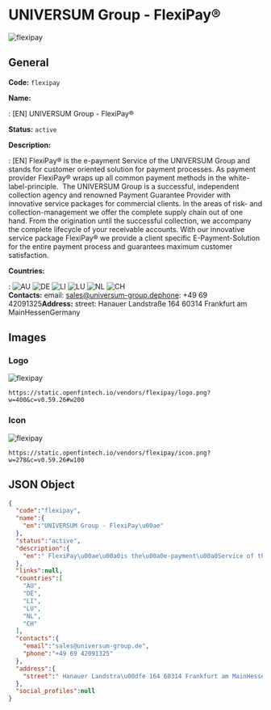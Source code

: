 
# UNIVERSUM Group - FlexiPay® 
![flexipay](https://static.openfintech.io/vendors/flexipay/logo.png?w=400&c=v0.59.26#w200)  

## General 
 
**Code:** `flexipay` 
 
**Name:** 
 
:	[EN] UNIVERSUM Group - FlexiPay® 
 
**Status:** `active` 
 
**Description:** 
 
: [EN]  FlexiPay® is the e-payment Service of the UNIVERSUM Group and stands for customer oriented solution for payment processes. As payment provider FlexiPay® wraps up all common payment methods in the white-label-principle.  The UNIVERSUM Group is a successful, independent collection agency and renowned Payment Guarantee Provider with innovative service packages for commercial clients. In the areas of risk- and collection-management we offer the complete supply chain out of one hand. From the origination until the successful collection, we accompany the complete lifecycle of your receivable accounts. With our innovative service package FlexiPay® we provide a client specific E-Payment-Solution for the entire payment process and guarantees maximum customer satisfaction.  
 
 
**Countries:** 
 
:	![AU](https://cdnjs.cloudflare.com/ajax/libs/flag-icon-css/3.3.0/flags/4x3/au.svg#w24) 	![DE](https://cdnjs.cloudflare.com/ajax/libs/flag-icon-css/3.3.0/flags/4x3/de.svg#w24) 	![LI](https://cdnjs.cloudflare.com/ajax/libs/flag-icon-css/3.3.0/flags/4x3/li.svg#w24) 	![LU](https://cdnjs.cloudflare.com/ajax/libs/flag-icon-css/3.3.0/flags/4x3/lu.svg#w24) 	![NL](https://cdnjs.cloudflare.com/ajax/libs/flag-icon-css/3.3.0/flags/4x3/nl.svg#w24) 	![CH](https://cdnjs.cloudflare.com/ajax/libs/flag-icon-css/3.3.0/flags/4x3/ch.svg#w24)  
**Contacts:** 
email: sales@universum-group.dephone: +49 69 42091325**Address:** 
street:  Hanauer Landstraße 164 60314 Frankfurt am MainHessenGermany  

## Images 

### Logo 
 
![flexipay](https://static.openfintech.io/vendors/flexipay/logo.png?w=400&c=v0.59.26#w200)  

```
https://static.openfintech.io/vendors/flexipay/logo.png?w=400&c=v0.59.26#w200
```  

### Icon 
 
![flexipay](https://static.openfintech.io/vendors/flexipay/icon.png?w=278&c=v0.59.26#w100)  

```
https://static.openfintech.io/vendors/flexipay/icon.png?w=278&c=v0.59.26#w100
```  

## JSON Object 

```json
{
  "code":"flexipay",
  "name":{
    "en":"UNIVERSUM Group - FlexiPay\u00ae"
  },
  "status":"active",
  "description":{
    "en":" FlexiPay\u00ae\u00a0is the\u00a0e-payment\u00a0Service of the\u00a0UNIVERSUM Group\u00a0and stands for customer oriented solution for payment processes. As\u00a0payment provider\u00a0FlexiPay\u00ae\u00a0wraps up all common payment methods in the\u00a0white-label-principle.\u00a0 The UNIVERSUM Group is a successful, independent collection agency and renowned Payment Guarantee Provider with innovative service packages for commercial clients. In the areas of risk- and collection-management we offer the complete supply chain out of one hand. From the origination until the successful collection, we accompany the complete lifecycle of your receivable accounts. With our innovative service package FlexiPay\u00ae we provide a client specific E-Payment-Solution for the entire payment process and guarantees maximum customer satisfaction. "
  },
  "links":null,
  "countries":[
    "AU",
    "DE",
    "LI",
    "LU",
    "NL",
    "CH"
  ],
  "contacts":{
    "email":"sales@universum-group.de",
    "phone":"+49 69 42091325"
  },
  "address":{
    "street":" Hanauer Landstra\u00dfe 164 60314 Frankfurt am MainHessenGermany "
  },
  "social_profiles":null
}
```  
